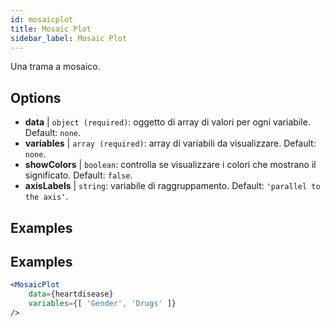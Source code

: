 ```yaml
---
id: mosaicplot
title: Mosaic Plot
sidebar_label: Mosaic Plot
---
```


Una trama a mosaico.

## Options

* __data__ | `object (required)`: oggetto di array di valori per ogni variabile. Default: `none`.
* __variables__ | `array (required)`: array di variabili da visualizzare. Default: `none`.
* __showColors__ | `boolean`: controlla se visualizzare i colori che mostrano il significato. Default: `false`.
* __axisLabels__ | `string`: variabile di raggruppamento. Default: `'parallel to the axis'`.


## Examples

## Examples

```jsx live
<MosaicPlot
    data={heartdisease} 
    variables={[ 'Gender', 'Drugs' ]}
/>
```
